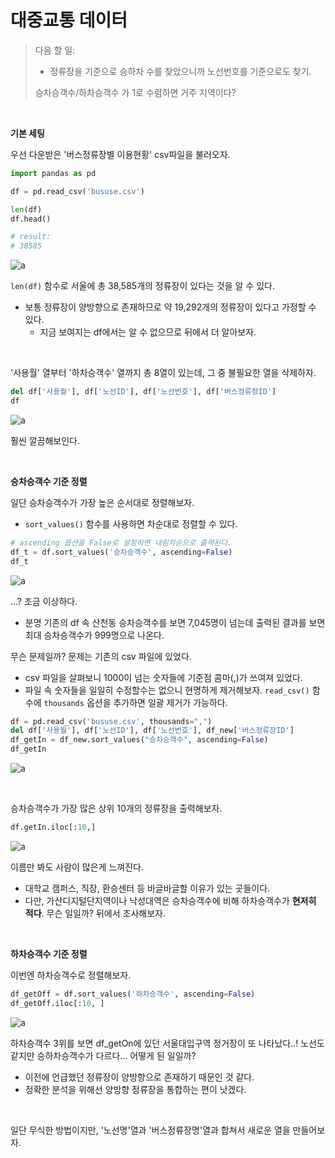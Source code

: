 # 대중교통 데이터

> 다음 할 일:
>
> - 정류장을 기준으로 승하차 수를 찾았으니까 노선번호를 기준으로도 찾기.
>
> 
>
> 승차승객수/하차승객수 가 1로 수렴하면 거주 지역이다?

<br>

**기본 세팅**

우선 다운받은 '버스정류장별 이용현황' csv파일을 불러오자.

~~~python
import pandas as pd

df = pd.read_csv('bususe.csv')

len(df)
df.head()

# result:
# 38585
~~~

![a](https://i.imgur.com/YEbGAuZ.png)

`len(df)` 함수로 서울에 총 38,585개의 정류장이 있다는 것을 알 수 있다.

- 보통 정류장이 양방향으로 존재하므로 약 19,292개의 정류장이 있다고 가정할 수 있다.
  - 지금 보여지는 df에서는 알 수 없으므로 뒤에서 더 알아보자.

<br>

'사용월' 열부터 '하차승객수' 열까지 총 8열이 있는데, 그 중 불필요한 열을 삭제하자.

~~~python
del df['사용월'], df['노선ID'], df['노선번호'], df['버스정류장ID']
df
~~~

![a](https://i.imgur.com/ExlBIs7.png)

훨씬 깔끔해보인다.

<br>

**승차승객수 기준 정렬**

일단 승차승객수가 가장 높은 순서대로 정렬해보자.

- `sort_values()` 함수를 사용하면 차순대로 정렬할 수 있다.

~~~python
# ascending 옵션을 False로 설정하면 내림차순으로 출력된다.
df_t = df.sort_values('승차승객수', ascending=False)
df_t
~~~

![a](https://i.imgur.com/aPSEBIh.png)

...? 조금 이상하다. 

- 분명 기존의 df 속 산천동 승차승객수를 보면 7,045명이 넘는데 출력된 결과를 보면 최대 승차승객수가 999명으로 나온다.

무슨 문제일까? 문제는 기존의 csv 파일에 있었다.

- csv 파일을 살펴보니 1000이 넘는 숫자들에 기준점 콤마(,)가 쓰여져 있었다.
- 파일 속 숫자들을 일일히 수정할수는 없으니 현명하게 제거해보자. `read_csv()` 함수에 `thousands` 옵션을 추가하면 일괄 제거가 가능하다.

~~~python
df = pd.read_csv('bususe.csv', thousands=",")
del df['사용월'], df['노선ID'], df['노선번호'], df_new['버스정류장ID']
df_getIn = df_new.sort_values("승차승객수", ascending=False)
df_getIn
~~~

![a](https://i.imgur.com/jiGyZBa.png)

<br>

승차승객수가 가장 많은 상위 10개의 정류장을 출력해보자.

~~~python
df.getIn.iloc[:10,]
~~~

![a](https://i.imgur.com/6YW99KQ.png)

이름만 봐도 사람이 많은게 느껴진다. 

- 대학교 캠퍼스, 직장, 환승센터 등 바글바글할 이유가 있는 곳들이다.
- 다만, 가산디지털단지역이나 낙성대역은 승차승객수에 비해 하차승객수가 **현저히 적다**. 무슨 일일까? 뒤에서 조사해보자.

<br>

**하차승객수 기준 정렬**

이번엔 하차승객수로 정렬해보자.

~~~python
df_getOff = df.sort_values('하차승객수', ascending=False)
df_getOff.iloc[:10, ]
~~~

![a](https://i.imgur.com/ycxncvo.png)

하차승객수 3위를 보면 df_getOn에 있던 서울대입구역 정거장이 또 나타났다..! 노선도 같지만 승하차승객수가 다르다... 어떻게 된 일일까?

- 이전에 언급했던 정류장이 양방향으로 존재하기 때문인 것 같다.
- 정확한 분석을 위해선 양방향 정류장을 통합하는 편이 낫겠다.

<br>

일단 무식한 방법이지만, '노선명'열과 '버스정류장명'열과 합쳐서 새로운 열을 만들어보자.

